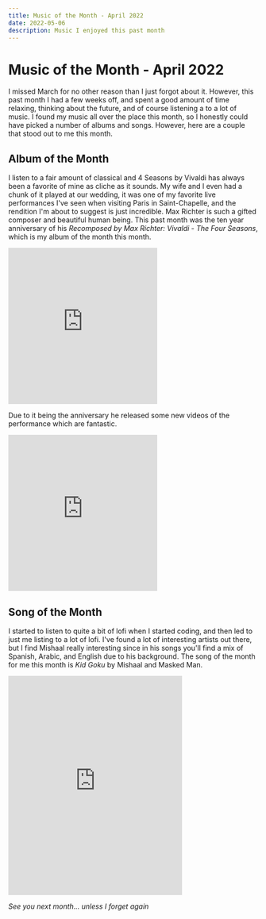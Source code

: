```yaml
---
title: Music of the Month - April 2022
date: 2022-05-06
description: Music I enjoyed this past month
---
```


# Music of the Month - April 2022

I missed March for no other reason than I just forgot about it. However, this
past month I had a few weeks off, and spent a good amount of time relaxing,
thinking about the future, and of course listening a to a lot of music. I found
my music all over the place this month, so I honestly could have picked a number
of albums and songs. However, here are a couple that stood out to me this month.


## Album of the Month

I listen to a fair amount of classical and 4 Seasons by Vivaldi has always been
a favorite of mine as cliche as it sounds. My wife and I even had a chunk of it
played at our wedding, it was one of my favorite live performances I've seen
when visiting Paris in Saint-Chapelle, and the rendition I'm about to suggest is
just incredible. Max Richter is such a gifted composer and beautiful human
being. This past month was the ten year anniversary of his _Recomposed by Max
Richter: Vivaldi - The Four Seasons_, which is my album of the month this month.

<iframe max-width="560" height="315" src="https://www.youtube-nocookie.com/embed/Ebm69gW9UlI" title="YouTube video player" frameborder="0" allow="accelerometer; autoplay; clipboard-write; encrypted-media; gyroscope; picture-in-picture" allowfullscreen></iframe>

Due to it being the anniversary he released some new videos of the performance
which are fantastic.

<iframe max-width="560" height="315" src="https://www.youtube-nocookie.com/embed/6T0MFCX9SLI" title="YouTube video player" frameborder="0" allow="accelerometer; autoplay; clipboard-write; encrypted-media; gyroscope; picture-in-picture" allowfullscreen></iframe>

## Song of the Month

I started to listen to quite a bit of lofi when I started coding, and then led
to just me listing to a lot of lofi. I've found a lot of interesting artists out
there, but I find Mishaal really interesting since in his songs you'll find a
mix of Spanish, Arabic, and English due to his background. The song of the month
for me this month is _Kid Goku_ by Mishaal and Masked Man.

<iframe style="border: 0; width: 350px; height: 442px;" src="https://bandcamp.com/EmbeddedPlayer/track=1606381239/size=large/bgcol=333333/linkcol=ffffff/tracklist=false/transparent=true/" seamless><a href="https://collegemusicrecords.bandcamp.com/track/kid-goku">Kid Goku by Mishaal</a></iframe>

_See you next month... unless I forget again_
